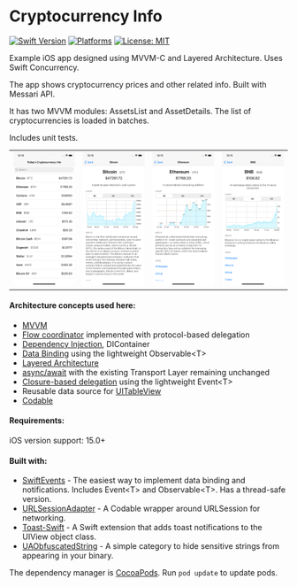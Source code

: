 # Cryptocurrency Info
[![Swift Version](https://img.shields.io/badge/Swift-5-F16D39.svg?style=flat)](https://swift.org)
[![Platforms](https://img.shields.io/badge/platform-iOS-lightgrey.svg)](https://developer.apple.com/swift/)
[![License: MIT](https://img.shields.io/badge/License-MIT-yellow.svg)](https://github.com/denissimon/Cryptocurrency-Info/blob/master/LICENSE)

Example iOS app designed using MVVM-C and Layered Architecture. Uses Swift Concurrency.

The app shows cryptocurrency prices and other related info. Built with Messari API.

It has two MVVM modules: AssetsList and AssetDetails. The list of cryptocurrencies is loaded in batches.

Includes unit tests.

<table> 
  <tr>
    <td> <img src="Screenshots/1 Cryptocurrency-Info - iPhone 11 - 2021-02-10.png" width = 190px></td>
    <td> <img src="Screenshots/2 Cryptocurrency-Info - iPhone 11 - 2021-02-10.png" width = 190px></td>
    <td> <img src="Screenshots/3 Cryptocurrency-Info - iPhone 11 - 2021-02-10.png" width = 190px></td>
    <td> <img src="Screenshots/4 Cryptocurrency-Info - iPhone 11 - 2021-02-10.png" width = 190px></td>
  </tr>
</table>

#### Architecture concepts used here:
- [MVVM][MVVMLink]
- [Flow coordinator][FlowCoordinatorLink] implemented with protocol-based delegation
- [Dependency Injection][DIContainerLink], DIContainer
- [Data Binding][DataBindingLink] using the lightweight Observable\<T\>
- [Layered Architecture][LayeredArchitectureLink]
- [async/await][AsyncAwaitLink] with the existing Transport Layer remaining unchanged
- [Closure-based delegation][ClosureBasedDelegationLink] using the lightweight Event\<T\>
- Reusable data source for [UITableView][UITableViewDataSourceLink]
- [Codable][CodableLink]

[MVVMLink]: https://github.com/denissimon/Cryptocurrency-Info/tree/master/CryptocurrencyInfo/Modules/AssetsFeature/AssetDetails
[FlowCoordinatorLink]: https://github.com/denissimon/Cryptocurrency-Info/tree/master/CryptocurrencyInfo/Coordinator
[DIContainerLink]: https://github.com/denissimon/Cryptocurrency-Info/blob/master/CryptocurrencyInfo/Coordinator/DIContainer/DIContainer.swift
[DataBindingLink]: https://github.com/denissimon/Cryptocurrency-Info/blob/master/CryptocurrencyInfo/Modules/AssetsFeature/AssetsList/ViewModel/AssetsListViewModel.swift
[LayeredArchitectureLink]: https://en.wikipedia.org/wiki/Multitier_architecture
[AsyncAwaitLink]: https://github.com/denissimon/Cryptocurrency-Info/tree/master/CryptocurrencyInfo/Data/Repositories
[ClosureBasedDelegationLink]: https://github.com/denissimon/Cryptocurrency-Info/blob/master/CryptocurrencyInfo/Modules/AssetsFeature/AssetsList/View/AssetsListDataSource.swift
[UITableViewDataSourceLink]: https://github.com/denissimon/Cryptocurrency-Info/blob/master/CryptocurrencyInfo/Modules/AssetsFeature/AssetsList/View/AssetsListDataSource.swift
[CodableLink]: https://github.com/denissimon/Cryptocurrency-Info/blob/master/CryptocurrencyInfo/Modules/AssetsFeature/AssetDetails/Models/Profile.swift

#### Requirements:
iOS version support: 15.0+

#### Built with:
- [SwiftEvents](https://github.com/denissimon/SwiftEvents) - The easiest way to implement data binding and notifications. Includes Event\<T\> and Observable\<T\>. Has a thread-safe version.
- [URLSessionAdapter](https://github.com/denissimon/URLSessionAdapter) - A Codable wrapper around URLSession for networking.
- [Toast-Swift](https://github.com/scalessec/Toast-Swift) - A Swift extension that adds toast notifications to the UIView object class.
- [UAObfuscatedString](https://github.com/UrbanApps/UAObfuscatedString) - A simple category to hide sensitive strings from appearing in your binary.

The dependency manager is [CocoaPods](https://cocoapods.org). Run `pod update` to update pods.
